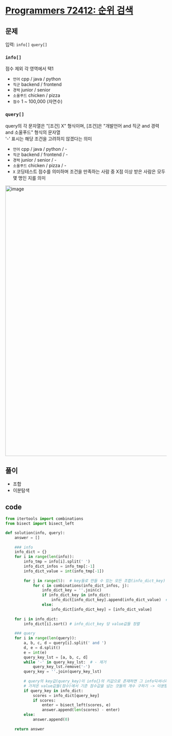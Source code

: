 # [Programmers 72412: 순위 검색](https://school.programmers.co.kr/learn/courses/30/lessons/72412)

## 문제
입력: `info[]` `query[]`
### `info[]`
점수 제외 각 영역에서 택1
- `언어` cpp / java / python
- `직군` backend / frontend
- `경력` junior / senior
- `소울푸드` chicken / pizza
- `점수`  1 ~ 100,000 (자연수)

### `query[]`
query의 각 문자열은 "[조건] X" 형식이며, [조건]은 "개발언어 and 직군 and 경력 and 소울푸드" 형식의 문자열  
'-' 표시는 해당 조건을 고려하지 않겠다는 의미
- `언어` cpp / java / python / -
- `직군` backend / frontend / -
- `경력` junior / senior / -
- `소울푸드` chicken / pizza / -
- `X` 코딩테스트 점수를 의미하며 조건을 만족하는 사람 중 X점 이상 받은 사람은 모두 몇 명인 지를 의미

<img width="841" alt="image" src="https://user-images.githubusercontent.com/88718806/218258183-11036451-2703-4fe8-bb3f-4379d5a84ff4.png">

## 풀이
- 조합
- 이분탐색

## code
~~~python
from itertools import combinations
from bisect import bisect_left

def solution(info, query):
    answer = []
    
    ### info
    info_dict = {}
    for i in range(len(info)):
        info_tmp = info[i].split(' ')
        info_dict_infos = info_tmp[:-1]
        info_dict_value = int(info_tmp[-1])
        
        for j in range(5):  # key들로 만들 수 있는 모든 조합(info_dict_key) 생성
            for c in combinations(info_dict_infos, j):
                info_dict_key = ''.join(c)
                if info_dict_key in info_dict:
                    info_dict[info_dict_key].append(info_dict_value)  # key들로 만든 조합(info_dict_key)에 value(->점수) 추가
                else:
                    info_dict[info_dict_key] = [info_dict_value]
                    
    for i in info_dict:
        info_dict[i].sort() # info_dict_key 당 value값들 정렬
                    
    ### query
    for i in range(len(query)):
        a, b, c, d = query[i].split(' and ')
        d, e = d.split()
        e = int(e)
        query_key_lst = [a, b, c, d]
        while '-' in query_key_lst:  # - 제거
            query_key_lst.remove('-')
        query_key = ''.join(query_key_lst)
        
        # query의 key값(query_key)이 info{}의 키값으로 존재하면 그 info딕셔너리의 value값들을 가져온 후
        # 가져온 value값들(점수)에서 기준 점수값을 넘는 것들의 개수 구하기 -> 이분탐색(binset_left)
        if query_key in info_dict:
            scores = info_dict[query_key]
            if scores:
                enter = bisect_left(scores, e)
                answer.append(len(scores) - enter)
        else:
            answer.append(0)
            
    return answer
~~~
